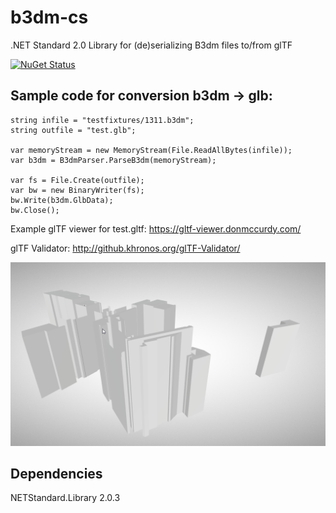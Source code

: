 # b3dm-cs

.NET Standard 2.0 Library for (de)serializing B3dm files to/from glTF

[![NuGet Status](http://img.shields.io/nuget/v/b3dm-tile.svg?style=flat)](https://www.nuget.org/packages/b3dm-tile/)

## Sample code for conversion b3dm -> glb:

```
string infile = "testfixtures/1311.b3dm";
string outfile = "test.glb";

var memoryStream = new MemoryStream(File.ReadAllBytes(infile));
var b3dm = B3dmParser.ParseB3dm(memoryStream);

var fs = File.Create(outfile);
var bw = new BinaryWriter(fs);
bw.Write(b3dm.GlbData);
bw.Close();
```

Example glTF viewer for test.gltf: https://gltf-viewer.donmccurdy.com/

glTF Validator: http://github.khronos.org/glTF-Validator/

<img src="gltf.png"/>

## Dependencies

NETStandard.Library 2.0.3
